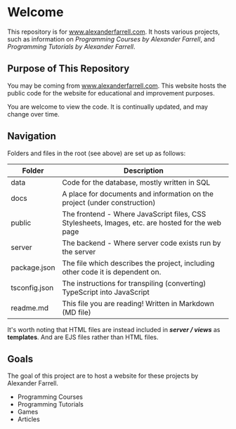 # Welcome

This repository is for www.alexanderfarrell.com. It hosts various projects, such as information on *Programming Courses by Alexander Farrell*, and *Programming Tutorials by Alexander Farrell*. 

## Purpose of This Repository

You may be coming from www.alexanderfarrell.com. This website hosts the public code for the website for educational and improvement purposes. 

You are welcome to view the code. It is continually updated, and may change over time.

## Navigation

Folders and files in the root (see above) are set up as follows:

Folder|Description
------|------
data | Code for the database, mostly written in SQL
docs | A place for documents and information on the project (under construction)
public | The frontend - Where JavaScript files, CSS Stylesheets, Images, etc. are hosted for the web page
server | The backend - Where server code exists run by the server
package.json | The file which describes the project, including other code it is dependent on.
tsconfig.json | The instructions for transpiling (converting) TypeScript into JavaScript
readme.md | This file you are reading! Written in Markdown (MD file)

It's worth noting that HTML files are instead included in _**server / views**_ as **templates**. And are EJS files rather than HTML files.

## Goals

The goal of this project are to host a website for these projects by Alexander Farrell.

- Programming Courses
- Programming Tutorials
- Games
- Articles


